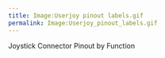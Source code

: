 ```yaml
---
title: Image:Userjoy pinout labels.gif
permalink: Image:Userjoy_pinout_labels.gif
---
```


Joystick Connector Pinout by Function
